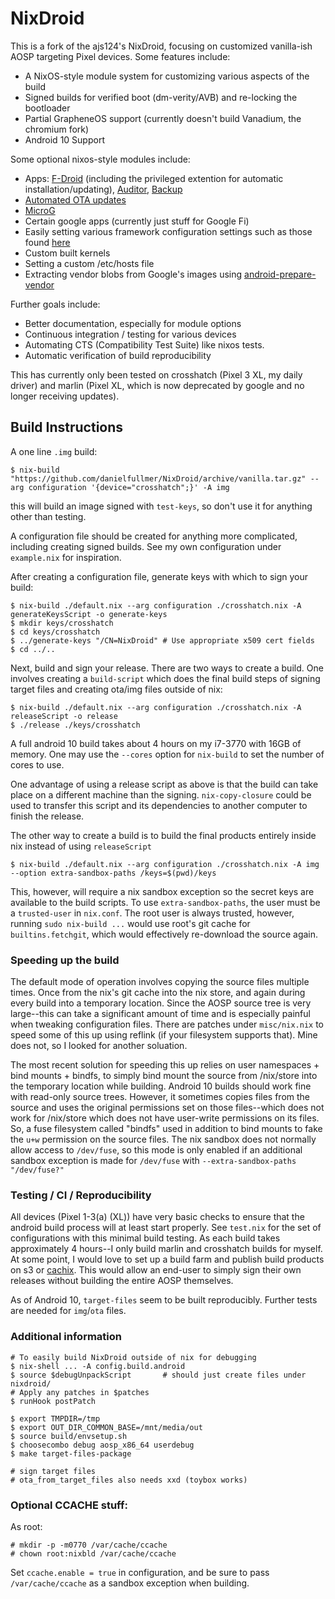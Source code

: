 # NixDroid

This is a fork of the ajs124's NixDroid, focusing on customized vanilla-ish AOSP targeting Pixel devices.
Some features include:
 - A NixOS-style module system for customizing various aspects of the build
 - Signed builds for verified boot (dm-verity/AVB) and re-locking the bootloader
 - Partial GrapheneOS support (currently doesn't build Vanadium, the chromium fork)
 - Android 10 Support
 
Some optional nixos-style modules include:
 - Apps: [F-Droid](https://f-droid.org/) (including the privileged extention for automatic installation/updating), [Auditor](https://attestation.app/about), [Backup](https://github.com/stevesoltys/backup)
 - [Automated OTA updates](https://github.com/GrapheneOS/platform_packages_apps_Updater)
 - [MicroG](https://microg.org/)
 - Certain google apps (currently just stuff for Google Fi)
 - Easily setting various framework configuration settings such as those found [here](https://android.googlesource.com/platform/frameworks/base/+/master/core/res/res/values/config.xml)
 - Custom built kernels
 - Setting a custom /etc/hosts file
 - Extracting vendor blobs from Google's images using [android-prepare-vendor](https://github.com/anestisb/android-prepare-vendor)

Further goals include:
 - Better documentation, especially for module options
 - Continuous integration / testing for various devices
 - Automating CTS (Compatibility Test Suite) like nixos tests.
 - Automatic verification of build reproducibility
 
This has currently only been tested on crosshatch (Pixel 3 XL, my daily driver) and marlin (Pixel XL, which is now deprecated by google and no longer receiving updates).

## Build Instructions
A one line `.img` build:
```console
$ nix-build "https://github.com/danielfullmer/NixDroid/archive/vanilla.tar.gz" --arg configuration '{device="crosshatch";}' -A img
```
this will build an image signed with `test-keys`, so don't use it for anything other than testing.

A configuration file should be created for anything more complicated, including creating signed builds.
See my own configuration under `example.nix` for inspiration.

After creating a configuration file, generate keys with which to sign your build:

```console
$ nix-build ./default.nix --arg configuration ./crosshatch.nix -A generateKeysScript -o generate-keys
$ mkdir keys/crosshatch
$ cd keys/crosshatch
$ ../generate-keys "/CN=NixDroid" # Use appropriate x509 cert fields
$ cd ../..
```

Next, build and sign your release.
There are two ways to create a build.
One involves creating a `build-script` which does the final build steps of signing target files and creating ota/img files outside of nix:
```console
$ nix-build ./default.nix --arg configuration ./crosshatch.nix -A releaseScript -o release
$ ./release ./keys/crosshatch
```
A full android 10 build takes about 4 hours on my i7-3770 with 16GB of memory.
One may use the `--cores` option for `nix-build` to set the number of cores to use.

One advantage of using a release script as above is that the build can take place on a different machine than the signing.
`nix-copy-closure` could be used to transfer this script and its dependencies to another computer to finish the release.

The other way to create a build is to build the final products entirely inside nix instead of using `releaseScript`
```console
$ nix-build ./default.nix --arg configuration ./crosshatch.nix -A img --option extra-sandbox-paths /keys=$(pwd)/keys
```
This, however, will require a nix sandbox exception so the secret keys are available to the build scripts.
To use `extra-sandbox-paths`, the user must be a `trusted-user` in `nix.conf`.
The root user is always trusted, however, running `sudo nix-build ...` would use root's git cache for `builtins.fetchgit`, which would effectively re-download the source again.

### Speeding up the build
The default mode of operation involves copying the source files multiple times.
Once from the nix's git cache into the nix store, and again during every build into a temporary location.
Since the AOSP source tree is very large--this can take a significant amount of time and is especially painful when tweaking configuration files.
There are patches under `misc/nix.nix` to speed some of this up using reflink (if your filesystem supports that).
Mine does not, so I looked for another soluation.

The most recent solution for speeding this up relies on user namespaces + bind mounts + bindfs, to simply bind mount the source from /nix/store into the temporary location while building.
Android 10 builds should work fine with read-only source trees.
However, it sometimes copies files from the source and uses the original permissions set on those files--which does not work for /nix/store which does not have user-write permissions on its files.
So, a fuse filesystem called "bindfs" used in addition to bind mounts to fake the `u+w` permission on the source files.
The nix sandbox does not normally allow access to `/dev/fuse`, so this mode is only enabled if an additional sandbox exception is made for `/dev/fuse` with `--extra-sandbox-paths "/dev/fuse?"`

### Testing / CI / Reproducibility

All devices (Pixel 1-3(a) (XL)) have very basic checks to ensure that the android build process will at least start properly.
See `test.nix` for the set of configurations with this minimal build testing.
As each build takes approximately 4 hours--I only build marlin and crosshatch builds for myself.
At some point, I would love to set up a build farm and publish build products on s3 or [cachix](https://cachix.org).
This would allow an end-user to simply sign their own releases without building the entire AOSP themselves.

As of Android 10, `target-files` seem to be built reproducibly.
Further tests are needed for `img`/`ota` files.

### Additional information

```console
# To easily build NixDroid outside of nix for debugging
$ nix-shell ... -A config.build.android
$ source $debugUnpackScript       # should just create files under nixdroid/
# Apply any patches in $patches
$ runHook postPatch

$ export TMPDIR=/tmp
$ export OUT_DIR_COMMON_BASE=/mnt/media/out
$ source build/envsetup.sh
$ choosecombo debug aosp_x86_64 userdebug
$ make target-files-package

# sign target files
# ota_from_target_files also needs xxd (toybox works)
```

### Optional CCACHE stuff:
As root:
```console
# mkdir -p -m0770 /var/cache/ccache
# chown root:nixbld /var/cache/ccache
```
Set `ccache.enable = true` in configuration, and be sure to pass `/var/cache/ccache` as a sandbox exception when building.
